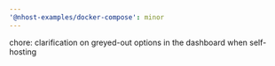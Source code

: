 ```yaml
---
'@nhost-examples/docker-compose': minor
---
```


chore: clarification on greyed-out options in the dashboard when self-hosting
